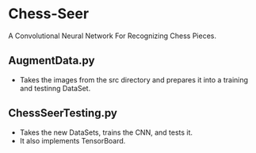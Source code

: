 # Chess-Seer
A Convolutional Neural Network For Recognizing Chess Pieces.

## AugmentData.py 
- Takes the images from the src directory and prepares it into a training and testinng DataSet.

## ChessSeerTesting.py 
- Takes the new DataSets, trains the CNN, and tests it.
- It also implements TensorBoard.
